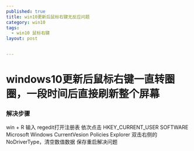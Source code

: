 ```yaml
---
published: true
title: win10更新后鼠标右键无反应问题
category: win10
tags: 
  - win10 鼠标右键
layout: post


---
```


# windows10更新后鼠标右键一直转圈圈，一段时间后直接刷新整个屏幕 

### 解决步骤  
win + R 输入  regedit打开注册表 
依次点击 
HKEY_CURRENT_USER 
SOFTWARE
Microsoft 
Windows 
CurrentVesion 
Policies 
Explorer 
双击右侧的NoDriverType，清空数值数据 
保存重启解决问题 

